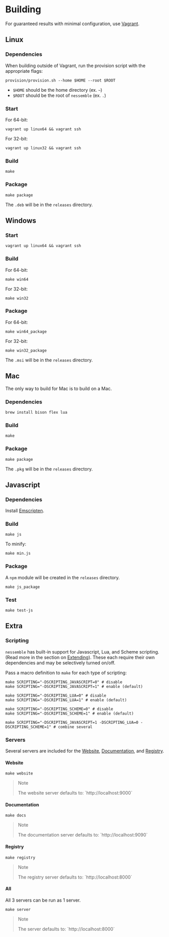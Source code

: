 # Building

For guaranteed results with minimal configuration, use
[Vagrant](https://www.vagrantup.com/).

## Linux

### Dependencies

When building outside of Vagrant, run the provision script with the appropriate
flags:

```text
provision/provision.sh --home $HOME --root $ROOT
```

* `$HOME` should be the home directory (ex. `~`)
* `$ROOT` should be the root of `nessemble` (ex. `.`)

### Start

For 64-bit:

```text
vagrant up linux64 && vagrant ssh
```

For 32-bit:

```text
vagrant up linux32 && vagrant ssh
```

### Build

```text
make
```

### Package

```text
make package
```

The `.deb` will be in the `releases` directory.

## Windows

### Start

```text
vagrant up linux64 && vagrant ssh
```

### Build

For 64-bit:

```text
make win64
```

For 32-bit:

```text
make win32
```

### Package

For 64-bit:

```text
make win64_package
```

For 32-bit:

```text
make win32_package
```

The `.msi` will be in the `releases` directory.

## Mac

The only way to build for Mac is to build on a Mac.

### Dependencies

```text
brew install bison flex lua
```

### Build

```text
make
```

### Package

```text
make package
```

The `.pkg` will be in the `releases` directory.

## Javascript

### Dependencies

Install [Emscripten](http://kripken.github.io/emscripten-site/).

### Build

```text
make js
```

To minify:

```text
make min.js
```

### Package

A `npm` module will be created in the `releases` directory.

```text
make js_package
```

### Test

```text
make test-js
```

## Extra

### Scripting

`nessemble` has built-in support for Javascript, Lua, and Scheme scripting.
(Read more in the section on [Extending](/extending)). These each require their
own dependencies and may be selectively turned on/off.

Pass a macro definition to `make` for each type of scripting:

```text
make SCRIPTING="-DSCRIPTING_JAVASCRIPT=0" # disable
make SCRIPTING="-DSCRIPTING_JAVASCRIPT=1" # enable (default)

make SCRIPTING="-DSCRIPTING_LUA=0" # disable
make SCRIPTING="-DSCRIPTING_LUA=1" # enable (default)

make SCRIPTING="-DSCRIPTING_SCHEME=0" # disable
make SCRIPTING="-DSCRIPTING_SCHEME=1" # enable (default)

make SCRIPTING="-DSCRIPTING_JAVASCRIPT=1 -DSCRIPTING_LUA=0 -DSCRIPTING_SCHEME=1" # combine several
```

### Servers

Several servers are included for the [Website](/), [Documentation](/), and
[Registry](/registry).

#### Website

```text
make website
```

> <div class="admonition note">
> <p class="admonition-title">Note</p>
> The website server defaults to: `http://localhost:9000`
> </div>

#### Documentation

```text
make docs
```

> <div class="admonition note">
> <p class="admonition-title">Note</p>
> The documentation server defaults to: `http://localhost:9090`
> </div>

#### Registry

```text
make registry
```

> <div class="admonition note">
> <p class="admonition-title">Note</p>
> The registry server defaults to: `http://localhost:8000`
> </div>

#### All

All 3 servers can be run as 1 server.

```text
make server
```

> <div class="admonition note">
> <p class="admonition-title">Note</p>
> The server defaults to: `http://localhost:8000`
> </div>
